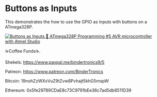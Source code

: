 # **Buttons as Inputs**

This demonstrates the how to use the GPIO as inputs with buttons on a ATmega328P.

[![Buttons as Inputs 🔴 ATmega328P Programming #5 AVR microcontroller with Atmel Studio](https://img.youtube.com/vi/AKv3cxVH9y0/0.jpg)](https://www.youtube.com/watch?v=AKv3cxVH9y0 "Buttons as Inputs 🔴 ATmega328P Programming #5 AVR microcontroller with Atmel Studio")

☕Coffee Funds☕.

Shekels: 
https://www.paypal.me/bindertronics9/5

Patreon:
https://www.patreon.com/BinderTronics

Bitcoin: 
19nohZzWXxVuZ9tZvw8Pvhajt5khG5mspW

Ethereum: 
0x5fe29789CDaE8c73C9791bEe36c7ad5db8511D39
